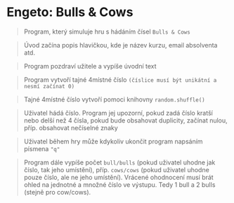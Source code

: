 # Engeto: Bulls & Cows

>Program, který simuluje hru s hádáním čísel `Bulls & Cows`

>Úvod začína popis hlavičkou, kde je název kurzu, email absolventa atd.

>Program pozdraví užitele a vypíše úvodní text

>Program vytvoří tajné 4místné číslo `(číslice musí být unikátní a nesmí začínat 0)`

>Tajné 4místné číslo vytvoří pomoci knihovny `random.shuffle()`

>Uživatel hádá číslo. Program jej upozorní, pokud zadá číslo kratší nebo delší než 4 čísla, pokud bude obsahovat duplicity, začínat nulou, příp. obsahovat nečíselné znaky

>Uživatel během hry může kdykoliv ukončit program napsáním písmena `"q"`

>Program dále vypíše počet `bull/bulls` (pokud uživatel uhodne jak číslo, tak jeho umístění), příp. `cows/cows` (pokud uživatel uhodne pouze číslo, ale ne jeho umístění). Vrácené ohodnocení musí brát ohled na jednotné a množné číslo ve výstupu. Tedy 1 bull a 2 bulls (stejně pro cow/cows).


